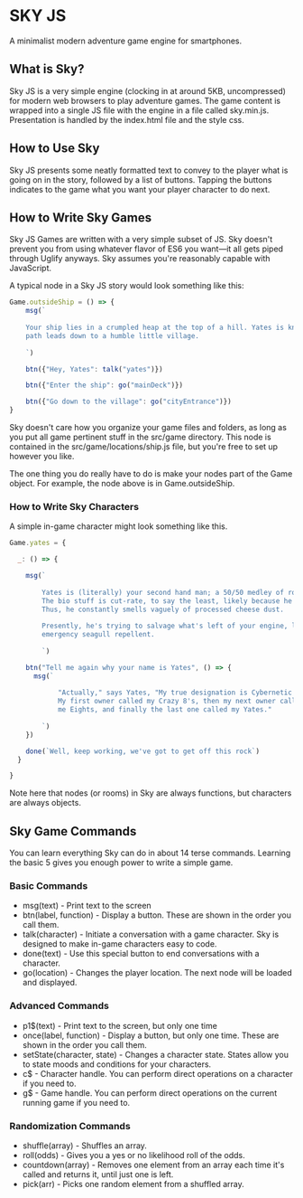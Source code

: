 
# SKY JS

A minimalist modern adventure game engine for smartphones.

## What is Sky?
Sky JS is a very simple engine (clocking in at around 5KB, uncompressed) for modern web browsers to play adventure games. The game content is wrapped into
a single JS file with the engine in a file called sky.min.js. Presentation is handled by the index.html file and the style css.

## How to Use Sky
Sky JS presents some neatly formatted text to convey to the player what is going on in the story, followed by a list of buttons. Tapping the buttons
indicates to the game what you want your player character to do next.

## How to Write Sky Games
Sky JS Games are written with a very simple subset of JS. Sky doesn't prevent you from using whatever flavor of ES6 you want—it all gets piped through
Uglify anyways. Sky assumes you're reasonably capable with JavaScript.

A typical node in a Sky JS story would look something like this:

```js
Game.outsideShip = () => {
    msg(`
      
    Your ship lies in a crumpled heap at the top of a hill. Yates is kneeled next to an open panel, attempting repairs. A winding
    path leads down to a humble little village.
      
    `)

    btn({"Hey, Yates": talk("yates")})

    btn({"Enter the ship": go("mainDeck")})

    btn({"Go down to the village": go("cityEntrance")})
}
```

Sky doesn't care how you organize your game files and folders, as long as you put all game pertinent stuff in the src/game directory. This
node is contained in the src/game/locations/ship.js file, but you're free to set up however you like.

The one thing you do really have to do is make your nodes part of the Game object. For example, the node above is in Game.outsideShip.

### How to Write Sky Characters
A simple in-game character might look something like this.

```js
Game.yates = {

  _: () => {

    msg(`
          
        Yates is (literally) your second hand man; a 50/50 medley of robotic and organic components, cobbled into a hodge-podge of an android. 
        The bio stuff is cut-rate, to say the least, likely because he sustains every six hours or so with junk food and their abundant hydrocarbons.
        Thus, he constantly smells vaguely of processed cheese dust.
    
        Presently, he's trying to salvage what's left of your engine, landing gear, and
        emergency seagull repellent.
          
        `)

    btn("Tell me again why your name is Yates", () => {
      msg(`
                  
            "Actually," says Yates, "My true designation is Cybernetic Reploid model 88, or CR-88.
            My first owner called my Crazy 8's, then my next owner called
            me Eights, and finally the last one called my Yates."
                  
        `)
    })

    done(`Well, keep working, we've got to get off this rock`)
  }

}
```

Note here that nodes (or rooms) in Sky are always functions, but characters are always objects.

## Sky Game Commands
You can learn everything Sky can do in about 14 terse commands. Learning the basic 5 gives you enough power to write a simple game.

### Basic Commands 
* msg(text) - Print text to the screen
* btn(label, function) - Display a button. These are shown in the order you call them.
* talk(character) - Initiate a conversation with a game character. Sky is designed to make in-game characters easy to code.
* done(text) - Use this special button to end conversations with a character.
* go(location) - Changes the player location. The next node will be loaded and displayed.

### Advanced Commands
* p1$(text) - Print text to the screen, but only one time
* once(label, function) - Display a button, but only one time. These are shown in the order you call them.
* setState(character, state) - Changes a character state. States allow you to state moods and conditions for your characters.
* c$ - Character handle. You can perform direct operations on a character if you need to.
* g$ - Game handle. You can perform direct operations on the current running game if you need to.

### Randomization Commands
* shuffle(array) - Shuffles an array.
* roll(odds) - Gives you a yes or no likelihood roll of the odds.
* countdown(array) - Removes one element from an array each time it's called and returns it, until just one is left.
* pick(arr) - Picks one random element from a shuffled array.
 
